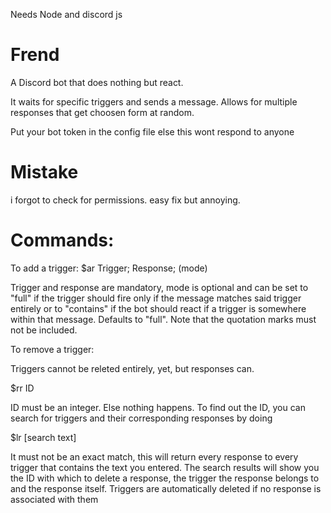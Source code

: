 Needs Node and discord js

# Frend
A Discord bot that does nothing but react.

It waits for specific triggers and sends a message. Allows for multiple responses that get choosen form at random.

Put your bot token in the config file else this wont respond to anyone

# Mistake
i forgot to check for permissions. easy fix but annoying.

# Commands:

To add a trigger: 
$ar Trigger; Response; (mode)

Trigger and response are mandatory, mode is optional and can be set to "full" if the trigger should fire only if the message matches said trigger entirely or to "contains" if the bot should react if a trigger is somewhere within that message. Defaults to "full". Note that the quotation marks must not be included.

To remove a trigger: 

Triggers cannot be releted entirely, yet, but responses can. 

$rr ID

ID must be an integer. Else nothing happens. To find out the ID, you can search for triggers and their corresponding responses by doing

$lr [search text]

It must not be an exact match, this will return every response to every trigger that contains the text you entered.
The search results will show you the ID with which to delete a response, the trigger the response belongs to and the response itself. Triggers are automatically deleted if no response is associated with them
